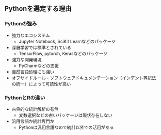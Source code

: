 ## Pythonを選定する理由
### Pythonの強み
 - 強力なエコシステム
    - Jupyter Notebook, SciKit Learnなどのパッケージ
 - 深層学習では標準とされている
    - TensorFlow, pytorch, Kerasなどのパッケージ 
 - 強力な開発環境
    - PyCharmなどの支援    
 - 自然言語処理にも強い
 - オフサイドルール・ソフトウェアドキュメンテーション（インデント等記法の統一）によって可読性が高い
### PythonとRの違い
 - 古典的な統計解析の有無
     - 変数選択などの古いパッケージは現状存在しない
 - 汎用言語か統計専門か
     - Pythonは汎用言語なので統計以外での活用がある